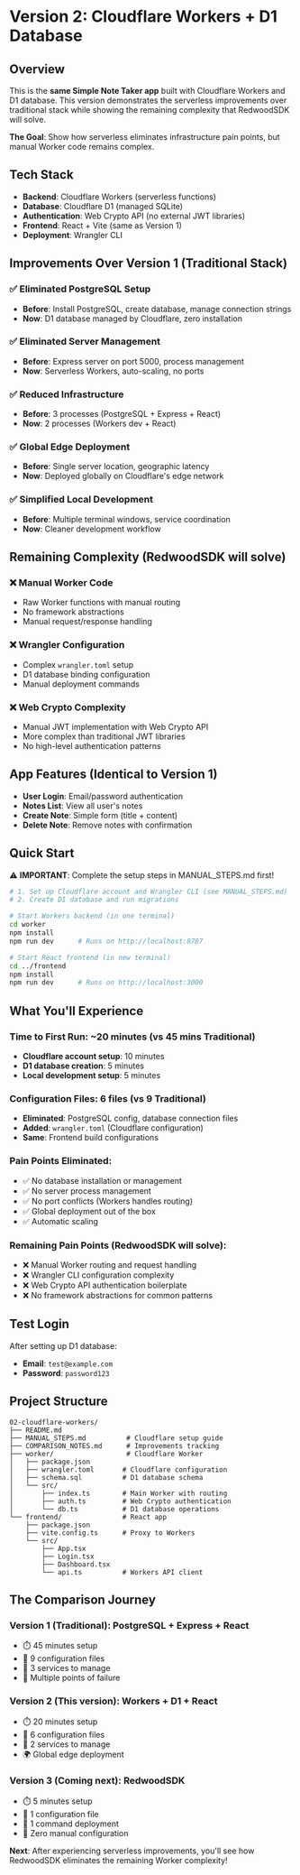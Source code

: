 # Version 2: Cloudflare Workers + D1 Database

## Overview

This is the **same Simple Note Taker app** built with Cloudflare Workers and D1 database. This version demonstrates the serverless improvements over traditional stack while showing the remaining complexity that RedwoodSDK will solve.

**The Goal**: Show how serverless eliminates infrastructure pain points, but manual Worker code remains complex.

## Tech Stack

- **Backend**: Cloudflare Workers (serverless functions)
- **Database**: Cloudflare D1 (managed SQLite)
- **Authentication**: Web Crypto API (no external JWT libraries)
- **Frontend**: React + Vite (same as Version 1)
- **Deployment**: Wrangler CLI

## Improvements Over Version 1 (Traditional Stack)

### ✅ **Eliminated PostgreSQL Setup**
- **Before**: Install PostgreSQL, create database, manage connection strings
- **Now**: D1 database managed by Cloudflare, zero installation

### ✅ **Eliminated Server Management**
- **Before**: Express server on port 5000, process management
- **Now**: Serverless Workers, auto-scaling, no ports

### ✅ **Reduced Infrastructure** 
- **Before**: 3 processes (PostgreSQL + Express + React)
- **Now**: 2 processes (Workers dev + React)

### ✅ **Global Edge Deployment**
- **Before**: Single server location, geographic latency
- **Now**: Deployed globally on Cloudflare's edge network

### ✅ **Simplified Local Development**
- **Before**: Multiple terminal windows, service coordination
- **Now**: Cleaner development workflow

## Remaining Complexity (RedwoodSDK will solve)

### ❌ **Manual Worker Code**
- Raw Worker functions with manual routing
- No framework abstractions
- Manual request/response handling

### ❌ **Wrangler Configuration**
- Complex `wrangler.toml` setup
- D1 database binding configuration
- Manual deployment commands

### ❌ **Web Crypto Complexity**
- Manual JWT implementation with Web Crypto API
- More complex than traditional JWT libraries
- No high-level authentication patterns

## App Features (Identical to Version 1)

- **User Login**: Email/password authentication
- **Notes List**: View all user's notes
- **Create Note**: Simple form (title + content)
- **Delete Note**: Remove notes with confirmation

## Quick Start

⚠️ **IMPORTANT**: Complete the setup steps in MANUAL_STEPS.md first!

```bash
# 1. Set up Cloudflare account and Wrangler CLI (see MANUAL_STEPS.md)
# 2. Create D1 database and run migrations

# Start Workers backend (in one terminal)
cd worker
npm install
npm run dev      # Runs on http://localhost:8787

# Start React frontend (in new terminal)
cd ../frontend
npm install  
npm run dev      # Runs on http://localhost:3000
```

## What You'll Experience

### **Time to First Run**: ~20 minutes (vs 45 mins Traditional)
- **Cloudflare account setup**: 10 minutes
- **D1 database creation**: 5 minutes  
- **Local development setup**: 5 minutes

### **Configuration Files**: 6 files (vs 9 Traditional)
- **Eliminated**: PostgreSQL config, database connection files
- **Added**: `wrangler.toml` (Cloudflare configuration)
- **Same**: Frontend build configurations

### **Pain Points Eliminated**:
- ✅ No database installation or management
- ✅ No server process management
- ✅ No port conflicts (Workers handles routing)
- ✅ Global deployment out of the box
- ✅ Automatic scaling

### **Remaining Pain Points** (RedwoodSDK will solve):
- ❌ Manual Worker routing and request handling
- ❌ Wrangler CLI configuration complexity
- ❌ Web Crypto API authentication boilerplate
- ❌ No framework abstractions for common patterns

## Test Login

After setting up D1 database:
- **Email**: `test@example.com`  
- **Password**: `password123`

## Project Structure

```
02-cloudflare-workers/
├── README.md
├── MANUAL_STEPS.md          # Cloudflare setup guide
├── COMPARISON_NOTES.md      # Improvements tracking
├── worker/                  # Cloudflare Worker
│   ├── package.json
│   ├── wrangler.toml       # Cloudflare configuration
│   ├── schema.sql          # D1 database schema
│   └── src/
│       ├── index.ts        # Main Worker with routing
│       ├── auth.ts         # Web Crypto authentication
│       └── db.ts           # D1 database operations
└── frontend/               # React app
    ├── package.json
    ├── vite.config.ts      # Proxy to Workers
    └── src/
        ├── App.tsx
        ├── Login.tsx
        ├── Dashboard.tsx
        └── api.ts          # Workers API client
```

## The Comparison Journey

### **Version 1** (Traditional): PostgreSQL + Express + React
- ⏱️ 45 minutes setup
- 📁 9 configuration files  
- 🔧 3 services to manage
- 🚨 Multiple points of failure

### **Version 2** (This version): Workers + D1 + React
- ⏱️ 20 minutes setup
- 📁 6 configuration files
- 🔧 2 services to manage  
- 🌍 Global edge deployment

### **Version 3** (Coming next): RedwoodSDK
- ⏱️ 5 minutes setup
- 📁 1 configuration file
- 🔧 1 command deployment
- 🎯 Zero manual configuration

**Next**: After experiencing serverless improvements, you'll see how RedwoodSDK eliminates the remaining Worker complexity!